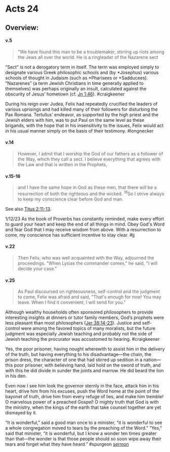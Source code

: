 # Acts 24

## Overview:


#### v.5
>"We have found this man to be a troublemaker, stirring up riots among the Jews all over the world. He is a ringleader of the Nazarene sect

“Sect” is not a derogatory term in itself. The term was employed simply to designate various Greek philosophic schools and (by \*Josephus) various schools of thought in Judaism (such as \*Pharisees or \*Sadducees). “Nazarenes” (a term Jewish Christians in time generally applied to themselves) was perhaps originally an insult, calculated against the obscurity of Jesus’ hometown (cf. [Jn 1:46](John1#v.46)).
#craigkeener 

During his reign over Judea, Felix had repeatedly crucified the leaders of various uprisings and had killed many of their followers for disturbing the Pax Romana. Tertullus' endeavor, as supported by the high priest and the Jewish elders with him, was to put Paul on the same level as these brigands, with the hope that in his insensitivity to the issues, Felix would act in his usual manner simply on the basis of their testimony.
#longnecker 

#### v.14
>However, I admit that I worship the God of our fathers as a follower of the Way, which they call a sect. I believe everything that agrees with the Law and that is written in the Prophets,

#### v.15-16
>and I have the same hope in God as these men, that there will be a resurrection of both the righteous and the wicked. <sup>16</sup>So I strive always to keep my conscience clear before God and man.

See also [Titus 2:11-13](Titus2#v.11-13).

1/12/23 As the book of Proverbs has constantly reminded, make every effort to guard your heart and keep the end of all things in mind. Obey God's Word and fear God that I may receive wisdom from above. With a resurrection to come, my conscience has sufficient incentive to stay clear.
#jj 

#### v.22
>Then Felix, who was well acquainted with the Way, adjourned the proceedings. "When Lysias the commander comes," he said, "I will decide your case."

#### v.25
>As Paul discoursed on righteousness, self-control and the judgment to come, Felix was afraid and said, "That's enough for now! You may leave. When I find it convenient, I will send for you."

Although wealthy households often sponsored philosophers to provide interesting insights at dinners or tutor family members, God’s prophets were less pleasant than most philosophers ([Jer 38:14-23](Jeremiah38#v.17)). Justice and self-control were among the favored topics of many moralists, but the future judgment was especially Jewish teaching and probably not the side of Jewish teaching the procurator was accustomed to hearing.
#craigkeener 

Yes, the poor prisoner, having nought wherewith to assist him in the delivery of the truth, but having everything to his disadvantage—the chain, the prison dress, the character of one that had stirred up sedition in a nation—this poor prisoner, with believing hand, laid hold on the sword of truth, and with this he did divide in sunder the joints and marrow. He did beard the lion in his den.

Even now I see him look the governor sternly in the face, attack him in his heart, drive him from his excuses, push the Word home at the point of the bayonet of truth, drive him from every refuge of lies, and make him tremble! O marvelous power of a preached Gospel! O mighty truth that God is with the ministry, when the kings of the earth that take counsel together are yet dismayed by it.

“It is wonderful,” said a good man once to a minister, “it is wonderful to see a whole congregation moved to tears by the preaching of the Word.” “Yes,” said that minister, “it is wonderful, but I know a wonder ten times greater than that—the wonder is that those people should so soon wipe away their tears and forget what they have heard.”
#spurgeon [sermon](https://www.spurgeongems.org/sermon/chs171.pdf)

